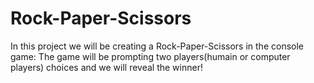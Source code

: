# Rock-Paper-Scissors

In this project we will be creating a Rock-Paper-Scissors in the console game:
The game will be prompting two players(humain or computer players) choices and we will reveal the winner!